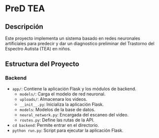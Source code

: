 # PreD TEA

## Descripción
Este proyecto implementa un sistema basado en redes neuronales artificiales para predecir y dar un diagnostico preliminar del Trastorno del Espectro Autista (TEA) en niños.

## Estructura del Proyecto

### Backend
- `app/`: Contiene la aplicación Flask y los módulos de backend.
  - `models/`: Carga el modelo de red neuronal.
  - `uploads/`: Almacenara los videos.
  - `__init__.py`: Inicializa la aplicación Flask.
  - `models`: Modelos de la base de datos.
  - `neural_network.py`: Encargada del escaneo del video.
  - `routes.py`: Define las rutas de la API.
- `cd backend`: Permite entrar en el directorio.
- `python run.py`: Script para ejecutar la aplicación Flask.